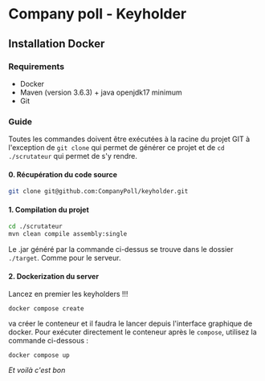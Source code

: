 # Company poll - Keyholder
## Installation Docker
### Requirements
- Docker
- Maven (version 3.6.3) + java openjdk17 minimum
- Git
### Guide
Toutes les commandes doivent être exécutées à la racine du projet GIT à l'exception de `git clone` qui permet de générer ce projet et de `cd ./scrutateur` qui permet de s'y rendre.
#### 0. Récupération du code source
```bash
git clone git@github.com:CompanyPoll/keyholder.git
```
#### 1. Compilation du projet
```bash
cd ./scrutateur
mvn clean compile assembly:single
```
Le .jar généré par la commande ci-dessus se trouve dans le dossier `./target`. Comme pour le serveur.
#### 2. Dockerization du server
Lancez en premier les keyholders !!!

```
docker compose create
```
va créer le conteneur et il faudra le lancer depuis l'interface graphique de docker. Pour exécuter directement le conteneur après le `compose`, utilisez la commande ci-dessous  :
```
docker compose up
```

*Et voilà c'est bon*
